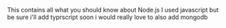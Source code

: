 This contains all what you should know about Node.js 
I used javascript but be sure i'll add typrscript soon
i would really love to also add mongodb 
